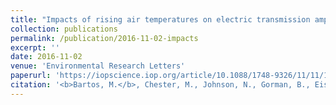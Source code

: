 ```yaml
---
title: "Impacts of rising air temperatures on electric transmission ampacity and peak electricity load in the United States"
collection: publications
permalink: /publication/2016-11-02-impacts
excerpt: ''
date: 2016-11-02
venue: 'Environmental Research Letters'
paperurl: 'https://iopscience.iop.org/article/10.1088/1748-9326/11/11/114008/meta'
citation: '<b>Bartos, M.</b>, Chester, M., Johnson, N., Gorman, B., Eisenberg, D., Linkov, I., & Bates, M. (2016). Impacts of rising air temperatures on electric transmission ampacity and peak electricity load in the United States. <i>Environmental Research Letters</i>, 11(11), 114008. doi:10.1088/1748-9326/11/11/114008'
---
```


<!-- This paper is about the number 1. The number 2 is left for future work. -->

<!-- [Download paper here](http://academicpages.github.io/files/paper1.pdf) -->

<!-- Recommended citation: Your Name, You. (2009). "Paper Title Number 1." <i>Journal 1</i>. 1(1). -->
